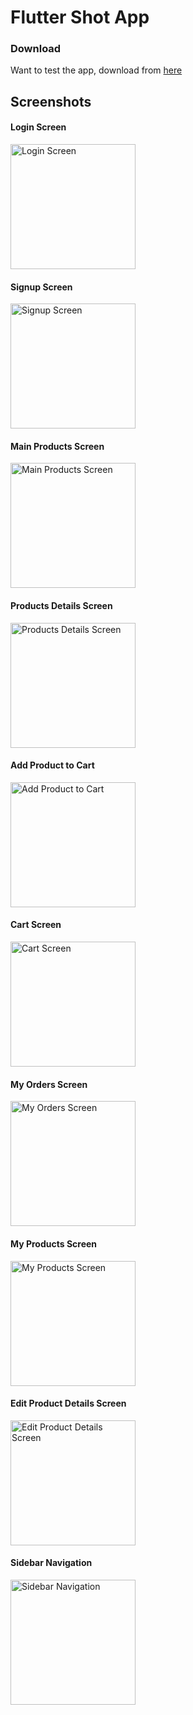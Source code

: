 # Flutter Shot App

### Download
Want to test the app, download from [here](https://raw.githubusercontent.com/rhythmbhiwani/flutter-shop-app/master/apks/ShopApp.apk)

## Screenshots
#### Login Screen
<img src="https://github.com/rhythmbhiwani/flutter-shop-app/blob/master/Screenshots/SS1.jpg" alt="Login Screen" width="200">

#### Signup Screen
<img src="https://github.com/rhythmbhiwani/flutter-shop-app/blob/master/Screenshots/SS2.jpg" alt="Signup Screen" width="200">

#### Main Products Screen
<img src="https://github.com/rhythmbhiwani/flutter-shop-app/blob/master/Screenshots/SS3.jpg" alt="Main Products Screen" width="200">

#### Products Details Screen
<img src="https://github.com/rhythmbhiwani/flutter-shop-app/blob/master/Screenshots/SS4.jpg" alt="Products Details Screen" width="200">

#### Add Product to Cart
<img src="https://github.com/rhythmbhiwani/flutter-shop-app/blob/master/Screenshots/SS5.jpg" alt="Add Product to Cart" width="200">

#### Cart Screen
<img src="https://github.com/rhythmbhiwani/flutter-shop-app/blob/master/Screenshots/SS6.jpg" alt="Cart Screen" width="200">

#### My Orders Screen
<img src="https://github.com/rhythmbhiwani/flutter-shop-app/blob/master/Screenshots/SS7.jpg" alt="My Orders Screen" width="200">

#### My Products Screen
<img src="https://github.com/rhythmbhiwani/flutter-shop-app/blob/master/Screenshots/SS8.jpg" alt="My Products Screen" width="200">

#### Edit Product Details Screen
<img src="https://github.com/rhythmbhiwani/flutter-shop-app/blob/master/Screenshots/SS9.jpg" alt="Edit Product Details Screen" width="200">

#### Sidebar Navigation
<img src="https://github.com/rhythmbhiwani/flutter-shop-app/blob/master/Screenshots/SS10.jpg" alt="Sidebar Navigation" width="200">

